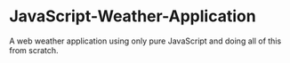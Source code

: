 # JavaScript-Weather-Application
 A web weather application using only pure JavaScript and doing all of this from scratch.
